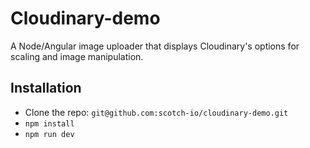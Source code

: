 # Cloudinary-demo

A Node/Angular image uploader that displays Cloudinary's options for scaling and image manipulation.

## Installation

- Clone the repo: `git@github.com:scotch-io/cloudinary-demo.git`
- `npm install`
- `npm run dev`